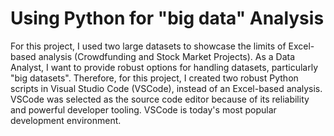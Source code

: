 # Using Python for "big data" Analysis

For this project, I used two large datasets to showcase the limits of Excel-based analysis (Crowdfunding and Stock Market Projects). As a Data Analyst, I want to provide robust options for handling datasets, particularly "big datasets". Therefore, for this project, I created two robust Python scripts in Visual Studio Code (VSCode), instead of an Excel-based analysis. VSCode was selected as the source code editor because of its reliability and powerful developer tooling. VSCode is today's most popular development environment.


